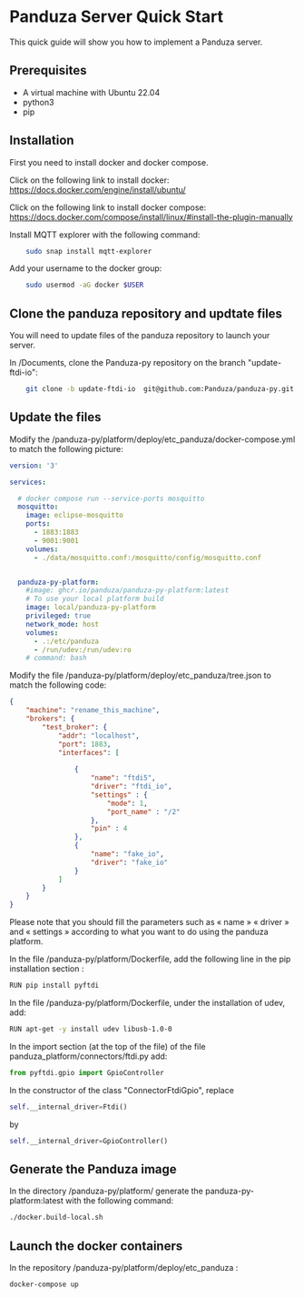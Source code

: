 # Panduza Server Quick Start

This quick guide will show you how to implement a Panduza server.

## Prerequisites

- A virtual machine with Ubuntu 22.04
- python3
- pip 

## Installation

First you need to install docker and docker compose.

Click on the following link to install docker: https://docs.docker.com/engine/install/ubuntu/

Click on the following link to install docker compose: https://docs.docker.com/compose/install/linux/#install-the-plugin-manually

Install MQTT explorer with the following command:

``` bash
    sudo snap install mqtt-explorer

```

Add your username to the docker group:

``` bash
    sudo usermod -aG docker $USER 

```


## Clone the panduza repository and updtate files

You will need to update files of the panduza repository to launch your server.


In /Documents, clone the Panduza-py repository on the branch "update-ftdi-io":


``` bash
    git clone -b update-ftdi-io  git@github.com:Panduza/panduza-py.git

```


## Update the files

Modify the /panduza-py/platform/deploy/etc_panduza/docker-compose.yml to match the following picture:

``` yml
version: '3'

services:

  # docker compose run --service-ports mosquitto
  mosquitto:
    image: eclipse-mosquitto
    ports:
      - 1883:1883
      - 9001:9001
    volumes:
      - ./data/mosquitto.conf:/mosquitto/config/mosquitto.conf


  panduza-py-platform:
    #image: ghcr.io/panduza/panduza-py-platform:latest
    # To use your local platform build
    image: local/panduza-py-platform
    privileged: true
    network_mode: host
    volumes:
      - .:/etc/panduza
      - /run/udev:/run/udev:ro
    # command: bash

```

Modify the file /panduza-py/platform/deploy/etc_panduza/tree.json to match the following code: 

``` json
{
    "machine": "rename_this_machine",
    "brokers": {
        "test_broker": {
            "addr": "localhost",
            "port": 1883,
            "interfaces": [
                
                {
                    "name": "ftdi5",
                    "driver": "ftdi_io",
                    "settings" : {
                        "mode": 1,
                        "port_name" : "/2"
                    },
                    "pin" : 4
                },
                {
                    "name": "fake_io",
                    "driver": "fake_io"
                }
            ]
        }
    }
}

```
Please note that you should fill the parameters such as « name » « driver » and « settings » according to what you want to do using the panduza platform. 

In the file /panduza-py/platform/Dockerfile, add the following line in the pip installation section :

``` bash
RUN pip install pyftdi
```

In the file /panduza-py/platform/Dockerfile, under the installation of udev, add:

``` bash
RUN apt-get -y install udev libusb-1.0-0
```

In the import section (at the top of the file) of the file panduza_platform/connectors/ftdi.py add:

``` python
from pyftdi.gpio import GpioController
```

In the constructor of the class "ConnectorFtdiGpio", replace 

``` python
self.__internal_driver=Ftdi()
```
by 

``` python
self.__internal_driver=GpioController()
```

## Generate the Panduza image

In the directory /panduza-py/platform/ generate the panduza-py-platform:latest with the following command:

```bash
./docker.build-local.sh
```

## Launch the docker containers

In the repository /panduza-py/platform/deploy/etc_panduza :

```bash
docker-compose up
```

